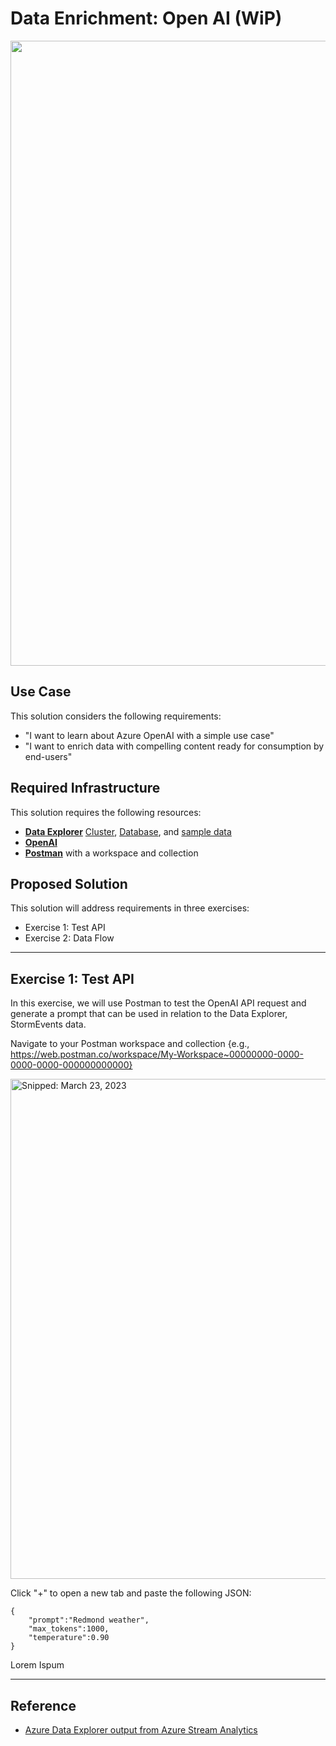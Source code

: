 # Data Enrichment: Open AI (WiP)

<img src="https://user-images.githubusercontent.com/44923999/227210296-1540091a-e156-41d9-9cfd-278246c311f1.png" width="1000" />

## Use Case
This solution considers the following requirements:

* "I want to learn about Azure OpenAI with a simple use case"
* "I want to enrich data with compelling content ready for consumption by end-users"

## Required Infrastructure
This solution requires the following resources:

* [**Data Explorer**](https://learn.microsoft.com/en-us/azure/data-explorer/) [Cluster](Infrastructure_DataExplorer_Cluster.md), [Database](Infrastructure_DataExplorer_Database.md), and [sample data](https://learn.microsoft.com/en-us/azure/data-explorer/ingest-sample-data?tabs=ingestion-wizard)
* [**OpenAI**](https://learn.microsoft.com/en-us/azure/cognitive-services/openai/overview)
* [**Postman**](https://www.postman.com/product/workspaces/) with a workspace and collection

## Proposed Solution
This solution will address requirements in three exercises:

* Exercise 1: Test API
* Exercise 2: Data Flow

-----

## Exercise 1: Test API
In this exercise, we will use Postman to test the OpenAI API request and generate a prompt that can be used in relation to the Data Explorer, StormEvents data.

Navigate to your Postman workspace and collection {e.g., https://web.postman.co/workspace/My-Workspace~00000000-0000-0000-0000-000000000000}

<img src="https://user-images.githubusercontent.com/44923999/227523628-acba95f1-1cf4-416f-a7ba-f2787a3301d6.png" width="800" title="Snipped: March 23, 2023" />

Click "+" to open a new tab and paste the following JSON:

```
{
    "prompt":"Redmond weather",
    "max_tokens":1000,
    "temperature":0.90
}
```

Lorem Ispum

-----

## Reference

* [Azure Data Explorer output from Azure Stream Analytics](https://learn.microsoft.com/en-us/azure/stream-analytics/azure-database-explorer-output)
